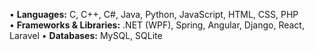 • **Languages:** C, C++, C#, Java, Python, JavaScript, HTML, CSS, PHP  
• **Frameworks & Libraries:** .NET (WPF), Spring, Angular, Django, React, Laravel
• **Databases:** MySQL, SQLite
